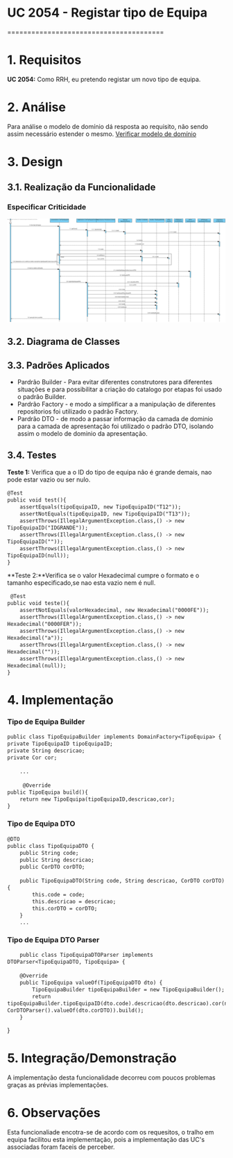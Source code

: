 # UC 2054 - Registar tipo de Equipa
=======================================


# 1. Requisitos

**UC 2054:**  Como RRH, eu pretendo registar um novo tipo de equipa.


# 2. Análise

Para análise o modelo de domínio dá resposta ao requisito, não sendo assim necessário estender o mesmo. [Verificar modelo de domínio](https://bitbucket.org/1190731/lei20_21_s4_2dl_1/src/master/Modelo%20de%20Dominio.svg)

# 3. Design

## 3.1. Realização da Funcionalidade

### Especificar Criticidade
![UC_2054_SD](UC_2054_CriarTipoDeEquipa_SD.svg)



## 3.2. Diagrama de Classes


## 3.3. Padrões Aplicados

* Pardrão Builder - Para evitar diferentes construtores para diferentes situações e para possibilitar a criação do catalogo por etapas foi usado o padrão Builder.
* Pardrão Factory - e modo a simplificar a a manipulação de diferentes repositorios foi utilizado o padrão Factory.
* Pardrão DTO - de modo a passar informação da camada de dominio para a camada de apresentação foi utilizado o padrão DTO, isolando assim o modelo de dominio da apresentação.

## 3.4. Testes 

**Teste 1:** Verifica que a o ID do tipo de equipa não é grande demais, nao pode estar vazio ou ser nulo.

	@Test
    public void test(){
        assertEquals(tipoEquipaID, new TipoEquipaID("T12"));
        assertNotEquals(tipoEquipaID, new TipoEquipaID("T13"));
        assertThrows(IllegalArgumentException.class,() -> new TipoEquipaID("IDGRANDE"));
        assertThrows(IllegalArgumentException.class,() -> new TipoEquipaID(""));
        assertThrows(IllegalArgumentException.class,() -> new TipoEquipaID(null));
    }

**Teste 2:**Verifica se o valor Hexadecimal cumpre o formato e o tamanho especificado,se nao esta vazio nem é null.

	 @Test
    public void teste(){
        assertNotEquals(valorHexadecimal, new Hexadecimal("0000FE"));
        assertThrows(IllegalArgumentException.class,() -> new Hexadecimal("0000FER"));
        assertThrows(IllegalArgumentException.class,() -> new Hexadecimal("a"));
        assertThrows(IllegalArgumentException.class,() -> new Hexadecimal(""));
        assertThrows(IllegalArgumentException.class,() -> new Hexadecimal(null));
    }


# 4. Implementação

### Tipo de Equipa Builder
	public class TipoEquipaBuilder implements DomainFactory<TipoEquipa> {
    private TipoEquipaID tipoEquipaID;
    private String descricao;
    private Cor cor;

		...

		 @Override
    public TipoEquipa build(){
        return new TipoEquipa(tipoEquipaID,descricao,cor);
    }



### Tipo de Equipa DTO

	@DTO
    public class TipoEquipaDTO {
        public String code;
        public String descricao;
        public CorDTO corDTO;

        public TipoEquipaDTO(String code, String descricao, CorDTO corDTO) {
            this.code = code;
            this.descricao = descricao;
            this.corDTO = corDTO;
        }
        ...

### Tipo de Equipa DTO Parser
        public class TipoEquipaDTOParser implements DTOParser<TipoEquipaDTO, TipoEquipa> {
        
        @Override
        public TipoEquipa valueOf(TipoEquipaDTO dto) {
            TipoEquipaBuilder tipoEquipaBuilder = new TipoEquipaBuilder();
            return tipoEquipaBuilder.tipoEquipaID(dto.code).descricao(dto.descricao).cor(new CorDTOParser().valueOf(dto.corDTO)).build();
        }
}


# 5. Integração/Demonstração

A implementação desta funcionalidade decorreu com poucos problemas graças as prévias implementações.


# 6. Observações

Esta funcionaliade encotra-se de acordo com os requesitos, o tralho em equipa facilitou esta implementação, pois a implementação das UC's associadas foram faceis de perceber.


